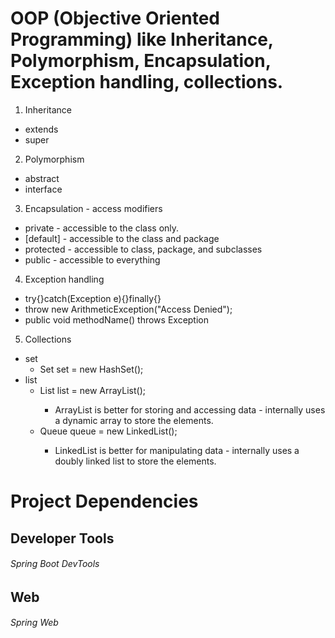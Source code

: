 # OOP (Objective Oriented Programming) like Inheritance, Polymorphism, Encapsulation, Exception handling, collections.

  1. Inheritance  
  * extends  
  * super  

  2. Polymorphism  
  * abstract  
  * interface  

  3. Encapsulation - access modifiers  
  * private - accessible to the class only.  
  * [default] - accessible to the class and package  
  * protected - accessible to class, package, and subclasses  
  * public - accessible to everything  

  4. Exception handling  
  * try{}catch(Exception e){}finally{}  
  * throw new ArithmeticException("Access Denied");  
  * public void methodName() throws Exception  

  5. Collections
  * set  
    * Set<Integer> set = new HashSet<Integer>();  
  * list  
    * List<Integer> list = new ArrayList<Integer>();  
      * ArrayList is better for storing and accessing data - internally uses a dynamic array to store the elements.
    * Queue<Integer> queue = new LinkedList<Integer>();  
      * LinkedList is better for manipulating data - internally uses a doubly linked list to store the elements.


# Project Dependencies

## Developer Tools  
  ###### Spring Boot DevTools

## Web  
  ###### Spring Web
